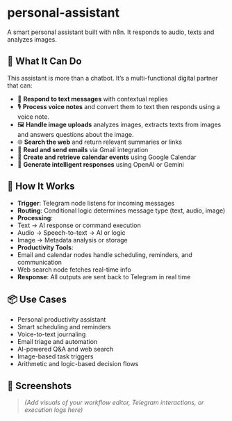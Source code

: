 # personal-assistant
A smart personal assistant built with n8n. It responds to audio, texts and analyzes images.

## 🚀 What It Can Do

This assistant is more than a chatbot. It’s a multi-functional digital partner that can:

- 💬 **Respond to text messages** with contextual replies
- 🎙️ **Process voice notes** and convert them to text then responds using a voice note.
- 🖼️ **Handle image uploads** analyzes images, extracts texts from images and answers questions about the image.
- 🌐 **Search the web** and return relevant summaries or links
- 📧 **Read and send emails** via Gmail integration
- 📅 **Create and retrieve calendar events** using Google Calendar
- 🧠 **Generate intelligent responses** using OpenAI or Gemini


## 🧠 How It Works

- **Trigger**: Telegram node listens for incoming messages
- **Routing**: Conditional logic determines message type (text, audio, image)
- **Processing**:
- Text → AI response or command execution
- Audio → Speech-to-text → AI or logic
- Image → Metadata analysis or storage
- **Productivity Tools**:
- Email and calendar nodes handle scheduling, reminders, and communication
- Web search node fetches real-time info
- **Response**: All outputs are sent back to Telegram in real time


## 📦 Use Cases

- Personal productivity assistant
- Smart scheduling and reminders
- Voice-to-text journaling
- Email triage and automation
- AI-powered Q&A and web search
- Image-based task triggers
- Arithmetic and logic-based decision flows


## 📸 Screenshots

> *(Add visuals of your workflow editor, Telegram interactions, or execution logs here)*
